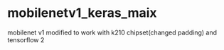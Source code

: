 # mobilenetv1_keras_maix
mobilenet v1 modified to work with k210 chipset(changed padding) and tensorflow 2
